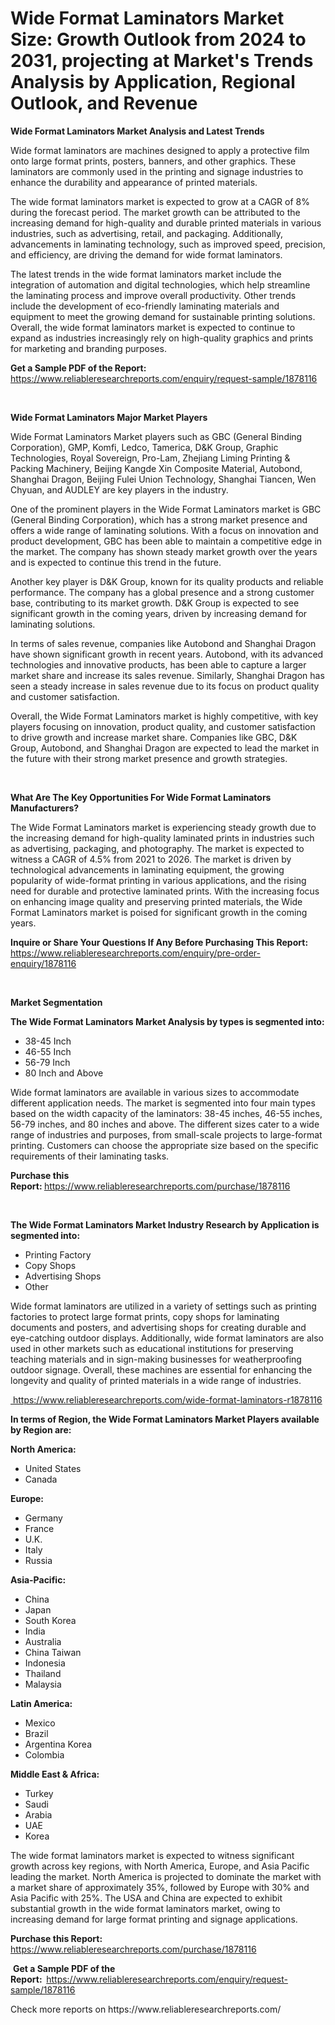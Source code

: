 <p><h1>Wide Format Laminators Market Size: Growth Outlook from 2024 to 2031, projecting at Market's Trends Analysis by Application, Regional Outlook, and Revenue</h1></p><p><strong>Wide Format Laminators Market Analysis and Latest Trends</strong></p>
<p><p>Wide format laminators are machines designed to apply a protective film onto large format prints, posters, banners, and other graphics. These laminators are commonly used in the printing and signage industries to enhance the durability and appearance of printed materials.</p><p>The wide format laminators market is expected to grow at a CAGR of 8% during the forecast period. The market growth can be attributed to the increasing demand for high-quality and durable printed materials in various industries, such as advertising, retail, and packaging. Additionally, advancements in laminating technology, such as improved speed, precision, and efficiency, are driving the demand for wide format laminators.</p><p>The latest trends in the wide format laminators market include the integration of automation and digital technologies, which help streamline the laminating process and improve overall productivity. Other trends include the development of eco-friendly laminating materials and equipment to meet the growing demand for sustainable printing solutions. Overall, the wide format laminators market is expected to continue to expand as industries increasingly rely on high-quality graphics and prints for marketing and branding purposes.</p></p>
<p><strong>Get a Sample PDF of the Report:&nbsp;</strong> <a href="https://www.reliableresearchreports.com/enquiry/request-sample/1878116">https://www.reliableresearchreports.com/enquiry/request-sample/1878116</a></p>
<p>&nbsp;</p>
<p><strong>Wide Format Laminators Major Market Players</strong></p>
<p><p>Wide Format Laminators Market players such as GBC (General Binding Corporation), GMP, Komfi, Ledco, Tamerica, D&K Group, Graphic Technologies, Royal Sovereign, Pro-Lam, Zhejiang Liming Printing & Packing Machinery, Beijing Kangde Xin Composite Material, Autobond, Shanghai Dragon, Beijing Fulei Union Technology, Shanghai Tiancen, Wen Chyuan, and AUDLEY are key players in the industry.</p><p>One of the prominent players in the Wide Format Laminators market is GBC (General Binding Corporation), which has a strong market presence and offers a wide range of laminating solutions. With a focus on innovation and product development, GBC has been able to maintain a competitive edge in the market. The company has shown steady market growth over the years and is expected to continue this trend in the future.</p><p>Another key player is D&K Group, known for its quality products and reliable performance. The company has a global presence and a strong customer base, contributing to its market growth. D&K Group is expected to see significant growth in the coming years, driven by increasing demand for laminating solutions.</p><p>In terms of sales revenue, companies like Autobond and Shanghai Dragon have shown significant growth in recent years. Autobond, with its advanced technologies and innovative products, has been able to capture a larger market share and increase its sales revenue. Similarly, Shanghai Dragon has seen a steady increase in sales revenue due to its focus on product quality and customer satisfaction.</p><p>Overall, the Wide Format Laminators market is highly competitive, with key players focusing on innovation, product quality, and customer satisfaction to drive growth and increase market share. Companies like GBC, D&K Group, Autobond, and Shanghai Dragon are expected to lead the market in the future with their strong market presence and growth strategies.</p></p>
<p>&nbsp;</p>
<p><strong>What Are The Key Opportunities For Wide Format Laminators Manufacturers?</strong></p>
<p><p>The Wide Format Laminators market is experiencing steady growth due to the increasing demand for high-quality laminated prints in industries such as advertising, packaging, and photography. The market is expected to witness a CAGR of 4.5% from 2021 to 2026. The market is driven by technological advancements in laminating equipment, the growing popularity of wide-format printing in various applications, and the rising need for durable and protective laminated prints. With the increasing focus on enhancing image quality and preserving printed materials, the Wide Format Laminators market is poised for significant growth in the coming years.</p></p>
<p><strong>Inquire or Share Your Questions If Any Before Purchasing This Report:</strong> <a href="https://www.reliableresearchreports.com/enquiry/pre-order-enquiry/1878116">https://www.reliableresearchreports.com/enquiry/pre-order-enquiry/1878116</a></p>
<p>&nbsp;</p>
<p><strong>Market Segmentation</strong></p>
<p><strong>The Wide Format Laminators Market Analysis by types is segmented into:</strong></p>
<p><ul><li>38-45 Inch</li><li>46-55 Inch</li><li>56-79 Inch</li><li>80 Inch and Above</li></ul></p>
<p><p>Wide format laminators are available in various sizes to accommodate different application needs. The market is segmented into four main types based on the width capacity of the laminators: 38-45 inches, 46-55 inches, 56-79 inches, and 80 inches and above. The different sizes cater to a wide range of industries and purposes, from small-scale projects to large-format printing. Customers can choose the appropriate size based on the specific requirements of their laminating tasks.</p></p>
<p><strong>Purchase this Report:&nbsp;</strong><a href="https://www.reliableresearchreports.com/purchase/1878116">https://www.reliableresearchreports.com/purchase/1878116</a></p>
<p>&nbsp;</p>
<p><strong>The Wide Format Laminators Market Industry Research by Application is segmented into:</strong></p>
<p><ul><li>Printing Factory</li><li>Copy Shops</li><li>Advertising Shops</li><li>Other</li></ul></p>
<p><p>Wide format laminators are utilized in a variety of settings such as printing factories to protect large format prints, copy shops for laminating documents and posters, and advertising shops for creating durable and eye-catching outdoor displays. Additionally, wide format laminators are also used in other markets such as educational institutions for preserving teaching materials and in sign-making businesses for weatherproofing outdoor signage. Overall, these machines are essential for enhancing the longevity and quality of printed materials in a wide range of industries.</p></p>
<p><a href="https://www.reliableresearchreports.com/wide-format-laminators-r1878116">&nbsp;https://www.reliableresearchreports.com/wide-format-laminators-r1878116</a></p>
<p><strong>In terms of Region, the Wide Format Laminators Market Players available by Region are:</strong></p>
<p>
    <p> <strong> North America: </strong>
        <ul>
            <li>United States</li>
            <li>Canada</li>
        </ul>
        </p> 
    <p> <strong> Europe: </strong>
        <ul>
            <li>Germany</li>
            <li>France</li>
            <li>U.K.</li>
            <li>Italy</li>
            <li>Russia</li>
        </ul>
        </p> 
    <p> <strong> Asia-Pacific: </strong>
        <ul>
            <li>China</li>
            <li>Japan</li>
            <li>South Korea</li>
            <li>India</li>
            <li>Australia</li>
            <li>China Taiwan</li>
            <li>Indonesia</li>
            <li>Thailand</li>
            <li>Malaysia</li>
        </ul>
        </p> 
    <p> <strong> Latin America: </strong>
        <ul>
            <li>Mexico</li>
            <li>Brazil</li>
            <li>Argentina Korea</li>
            <li>Colombia</li>
        </ul>
        </p> 
    <p> <strong> Middle East & Africa: </strong>
        <ul>
            <li>Turkey</li>
            <li>Saudi</li>
            <li>Arabia</li>
            <li>UAE</li>
            <li>Korea</li>
        </ul>
    </p>
    </p>
<p><p>The wide format laminators market is expected to witness significant growth across key regions, with North America, Europe, and Asia Pacific leading the market. North America is projected to dominate the market with a market share of approximately 35%, followed by Europe with 30% and Asia Pacific with 25%. The USA and China are expected to exhibit substantial growth in the wide format laminators market, owing to increasing demand for large format printing and signage applications.</p></p>
<p><strong>Purchase this Report: </strong><a href="https://www.reliableresearchreports.com/purchase/1878116">https://www.reliableresearchreports.com/purchase/1878116</a></p>
<p>&nbsp;<strong>Get a Sample PDF of the Report:&nbsp;&nbsp;</strong><a href="https://www.reliableresearchreports.com/enquiry/request-sample/1878116">https://www.reliableresearchreports.com/enquiry/request-sample/1878116</a></p>
<p><strong></strong></p>
<p>Check more reports on https://www.reliableresearchreports.com/</p>
